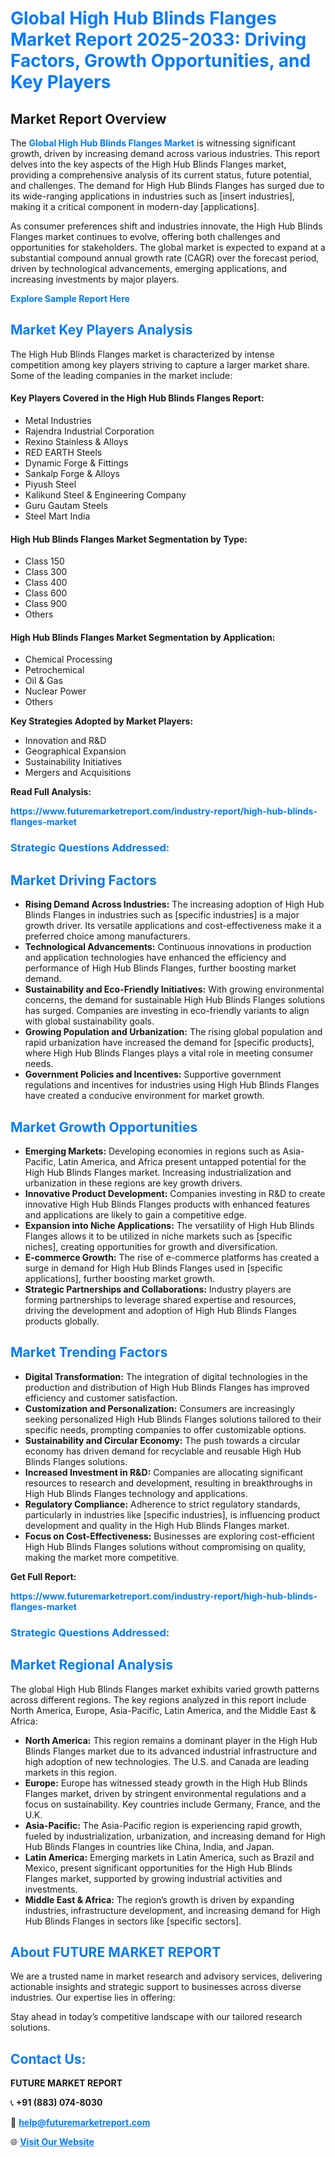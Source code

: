 <h1 style="color: #007BFF;">Global High Hub Blinds Flanges Market Report 2025-2033: Driving Factors, Growth Opportunities, and Key Players</h1>

<section id="overview">
<h2>Market Report Overview</h2>
<p>The <a href="https://www.futuremarketreport.com/industry-report/high-hub-blinds-flanges-market" style="color: #007BFF; text-decoration: none;"><strong>Global High Hub Blinds Flanges Market</strong></a> is witnessing significant growth, driven by increasing demand across various industries. This report delves into the key aspects of the High Hub Blinds Flanges market, providing a comprehensive analysis of its current status, future potential, and challenges. The demand for High Hub Blinds Flanges has surged due to its wide-ranging applications in industries such as [insert industries], making it a critical component in modern-day [applications].</p>
<p>As consumer preferences shift and industries innovate, the High Hub Blinds Flanges market continues to evolve, offering both challenges and opportunities for stakeholders. The global market is expected to expand at a substantial compound annual growth rate (CAGR) over the forecast period, driven by technological advancements, emerging applications, and increasing investments by major players.</p>
</section>

<section id="overview">
<p><a href="https://www.futuremarketreport.com/request-sample/reportId=52356" style="color: #007BFF; text-decoration: none;"><strong>Explore Sample Report Here</strong></a></p>
</section>

<section id="key-players">
<h2 style="color: #007BFF;">Market Key Players Analysis</h2>
<p>The High Hub Blinds Flanges market is characterized by intense competition among key players striving to capture a larger market share. Some of the leading companies in the market include:</p>
<h4>Key Players Covered in the High Hub Blinds Flanges Report:</h4>
<ul><li>Metal Industries</li><li>Rajendra Industrial Corporation</li><li>Rexino Stainless &amp; Alloys</li><li>RED EARTH Steels</li><li>Dynamic Forge &amp; Fittings</li><li>Sankalp Forge &amp; Alloys</li><li>Piyush Steel</li><li>Kalikund Steel &amp; Engineering Company</li><li>Guru Gautam Steels</li><li>Steel Mart India</li></ul>
<h4>High Hub Blinds Flanges Market Segmentation by Type:</h4>
<ul><li>Class 150</li><li>Class 300</li><li>Class 400</li><li>Class 600</li><li>Class 900</li><li>Others</li></ul>

<h4>High Hub Blinds Flanges Market Segmentation by Application:</h4>
<ul><li>Chemical Processing</li><li>Petrochemical</li><li>Oil &amp; Gas</li><li>Nuclear Power</li><li>Others</li></ul>
<p><strong>Key Strategies Adopted by Market Players:</strong></p>
<ul>
<li>Innovation and R&D</li>
<li>Geographical Expansion</li>
<li>Sustainability Initiatives</li>
<li>Mergers and Acquisitions</li>
</ul>
</section>

<section>
<p><strong>Read Full Analysis: </strong></p><a href="https://www.futuremarketreport.com/industry-report/high-hub-blinds-flanges-market" style="color: #007BFF; text-decoration: none;"><strong>https://www.futuremarketreport.com/industry-report/high-hub-blinds-flanges-market</strong></a>
<h3 style="color: #007BFF;">Strategic Questions Addressed:</h3>
</section>

<section id="driving-factors">
<h2 style="color: #007BFF;">Market Driving Factors</h2>
<ul>
<li><strong>Rising Demand Across Industries:</strong> The increasing adoption of High Hub Blinds Flanges in industries such as [specific industries] is a major growth driver. Its versatile applications and cost-effectiveness make it a preferred choice among manufacturers.</li>
<li><strong>Technological Advancements:</strong> Continuous innovations in production and application technologies have enhanced the efficiency and performance of High Hub Blinds Flanges, further boosting market demand.</li>
<li><strong>Sustainability and Eco-Friendly Initiatives:</strong> With growing environmental concerns, the demand for sustainable High Hub Blinds Flanges solutions has surged. Companies are investing in eco-friendly variants to align with global sustainability goals.</li>
<li><strong>Growing Population and Urbanization:</strong> The rising global population and rapid urbanization have increased the demand for [specific products], where High Hub Blinds Flanges plays a vital role in meeting consumer needs.</li>
<li><strong>Government Policies and Incentives:</strong> Supportive government regulations and incentives for industries using High Hub Blinds Flanges have created a conducive environment for market growth.</li>
</ul>
</section>

<section id="growth-opportunities">
<h2 style="color: #007BFF;">Market Growth Opportunities</h2>
<ul>
<li><strong>Emerging Markets:</strong> Developing economies in regions such as Asia-Pacific, Latin America, and Africa present untapped potential for the High Hub Blinds Flanges market. Increasing industrialization and urbanization in these regions are key growth drivers.</li>
<li><strong>Innovative Product Development:</strong> Companies investing in R&D to create innovative High Hub Blinds Flanges products with enhanced features and applications are likely to gain a competitive edge.</li>
<li><strong>Expansion into Niche Applications:</strong> The versatility of High Hub Blinds Flanges allows it to be utilized in niche markets such as [specific niches], creating opportunities for growth and diversification.</li>
<li><strong>E-commerce Growth:</strong> The rise of e-commerce platforms has created a surge in demand for High Hub Blinds Flanges used in [specific applications], further boosting market growth.</li>
<li><strong>Strategic Partnerships and Collaborations:</strong> Industry players are forming partnerships to leverage shared expertise and resources, driving the development and adoption of High Hub Blinds Flanges products globally.</li>
</ul>
</section>

<section id="trending-factors">
<h2 style="color: #007BFF;">Market Trending Factors</h2>
<ul>
<li><strong>Digital Transformation:</strong> The integration of digital technologies in the production and distribution of High Hub Blinds Flanges has improved efficiency and customer satisfaction.</li>
<li><strong>Customization and Personalization:</strong> Consumers are increasingly seeking personalized High Hub Blinds Flanges solutions tailored to their specific needs, prompting companies to offer customizable options.</li>
<li><strong>Sustainability and Circular Economy:</strong> The push towards a circular economy has driven demand for recyclable and reusable High Hub Blinds Flanges solutions.</li>
<li><strong>Increased Investment in R&D:</strong> Companies are allocating significant resources to research and development, resulting in breakthroughs in High Hub Blinds Flanges technology and applications.</li>
<li><strong>Regulatory Compliance:</strong> Adherence to strict regulatory standards, particularly in industries like [specific industries], is influencing product development and quality in the High Hub Blinds Flanges market.</li>
<li><strong>Focus on Cost-Effectiveness:</strong> Businesses are exploring cost-efficient High Hub Blinds Flanges solutions without compromising on quality, making the market more competitive.</li>
</ul>
</section>

<section>
<p><strong>Get Full Report: </strong></p><a href="https://www.futuremarketreport.com/industry-report/high-hub-blinds-flanges-market" style="color: #007BFF; text-decoration: none;"><strong>https://www.futuremarketreport.com/industry-report/high-hub-blinds-flanges-market</strong></a>
<h3 style="color: #007BFF;">Strategic Questions Addressed:</h3>
</section>


<section id="regional-analysis">
<h2 style="color: #007BFF;">Market Regional Analysis</h2>
<p>The global High Hub Blinds Flanges market exhibits varied growth patterns across different regions. The key regions analyzed in this report include North America, Europe, Asia-Pacific, Latin America, and the Middle East & Africa:</p>
<ul>
<li><strong>North America:</strong> This region remains a dominant player in the High Hub Blinds Flanges market due to its advanced industrial infrastructure and high adoption of new technologies. The U.S. and Canada are leading markets in this region.</li>
<li><strong>Europe:</strong> Europe has witnessed steady growth in the High Hub Blinds Flanges market, driven by stringent environmental regulations and a focus on sustainability. Key countries include Germany, France, and the U.K.</li>
<li><strong>Asia-Pacific:</strong> The Asia-Pacific region is experiencing rapid growth, fueled by industrialization, urbanization, and increasing demand for High Hub Blinds Flanges in countries like China, India, and Japan.</li>
<li><strong>Latin America:</strong> Emerging markets in Latin America, such as Brazil and Mexico, present significant opportunities for the High Hub Blinds Flanges market, supported by growing industrial activities and investments.</li>
<li><strong>Middle East & Africa:</strong> The region’s growth is driven by expanding industries, infrastructure development, and increasing demand for High Hub Blinds Flanges in sectors like [specific sectors].</li>
</ul>
</section>

<footer>
<h2 style="color: #007BFF;">About FUTURE MARKET REPORT</h2>
<p>We are a trusted name in market research and advisory services, delivering actionable insights and strategic support to businesses across diverse industries. Our expertise lies in offering:</p>

<p>Stay ahead in today’s competitive landscape with our tailored research solutions.</p>

<h2 style="color: #007BFF;">Contact Us:</h2>
<p><strong>FUTURE MARKET REPORT</strong></p>
<p>📞 <strong>+91 (883) 074-8030</strong></p>
<p>📧 <strong><a href="mailto:help@futuremarketreport.com" style="color: #007BFF;">help@futuremarketreport.com</a></strong></p>
<p>🌐 <strong><a href="https://www.futuremarketreport.com/" style="color: #007BFF;">Visit Our Website</a></strong></p>
</footer>